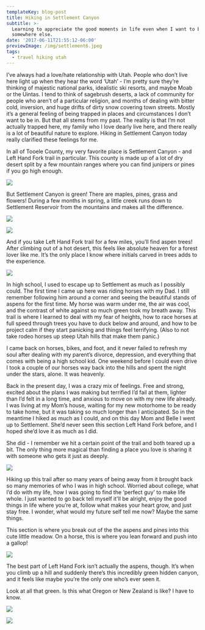```yaml
---
templateKey: blog-post
title: Hiking in Settlement Canyon
subtitle: >-
  Learning to appreciate the good moments in life even when I want to be
  somewhere else.
date: '2017-06-11T21:55:12-06:00'
previewImage: /img/settlement6.jpeg
tags:
  - travel hiking utah
---
```

I’ve always had a love/hate relationship with Utah. People who don’t live here light up when they hear the word ‘Utah’ - I’m pretty sure they’re thinking of majestic national parks, idealistic ski resorts, and maybe Moab or the Uintas. I tend to think of sagebrush deserts, a lack of community for people who aren’t of a particular religion, and months of dealing with bitter cold, inversion, and huge drifts of dirty snow covering town streets. Mostly it’s a general feeling of being trapped in places and circumstances I don’t want to be in. But that all stems from my past. The reality is that I’m not actually trapped here, my family who I love dearly live here, and there really is a lot of beautiful nature to explore. Hiking in Settlement Canyon today really clarified these feelings for me. 

In all of Tooele County, my very favorite place is Settlement Canyon - and Left Hand Fork trail in particular. This county is made up of a lot of dry desert split by a few mountain ranges where you can find junipers or pines if you go high enough.

![](photos/rush-valley.jpeg)

But Settlement Canyon is green! There are maples, pines, grass and flowers! During a few months in spring, a little creek runs down to Settlement Reservoir from the mountains and makes all the difference.

![](photos/settlement1)

![](photos/settlement2)

And if you take Left Hand Fork trail for a few miles, you’ll find aspen trees! After climbing out of a hot desert, this feels like absolute heaven for a forest lover like me. It’s the only place I know where initials carved in trees adds to the experience.

![](photos/settlement3.jpeg)

In high school, I used to escape up to Settlement as much as I possibly could. The first time I came up here was riding horses with my Dad. I still remember following him around a corner and seeing the beautiful stands of aspens for the first time. My horse was warm under me, the air was cool, and the contrast of white against so much green took my breath away. This trail is where I learned to deal with my fear of heights, how to race horses at full speed through trees you have to duck below and around, and how to be project calm if they start panicking and things feel terrifying. (Also to not take rodeo horses up steep Utah hills that make them panic.)

I came back on horses, bikes, and foot, and it never failed to refresh my soul after dealing with my parent’s divorce, depression, and everything that comes with being a high school kid. One weekend before I could even drive I took a couple of our horses way back into the hills and spent the night under the stars, alone. It was heavenly.

Back in the present day, I was a crazy mix of feelings. Free and strong, excited about the plans I was making but terrified I’d fail at them, lighter than I’d felt in a long time, and anxious to move on with my new life already. I was living at my Mom’s house, waiting for my new motorhome to be ready to take home, but it was taking so much longer than I anticipated. So in the meantime I hiked as much as I could, and on this day Mom and Belle I went up to Settlement. She’d never seen this section Left Hand Fork before, and I hoped she’d love it as much as I did.

She did - I remember we hit a certain point of the trail and both teared up a bit. The only thing more magical than finding a place you love is sharing it with someone who gets it just as deeply.

![](photos/settlement4.jpeg)

Hiking up this trail after so many years of being away from it brought back so many memories of who I was in high school. Worried about college, what I’d do with my life, how I was going to find the ‘perfect guy’ to make life whole. I just wanted to go back tell myself it'll be alright, enjoy the good things in life where you’re at, follow what makes your heart grow, and just stay free. I wonder, what would my future self tell me now? Maybe the same things.

This section is where you break out of the the aspens and pines into this cute little meadow. On a horse, this is where you lean forward and push into a gallop!

![](photos/settlement5)

The best part of Left Hand Fork isn’t actually the aspens, though. It’s when you climb up a hill and suddenly there’s this incredibly green hidden canyon, and it feels like maybe you’re the only one who’s ever seen it. 

Look at all that green. Is this what Oregon or New Zealand is like? I have to know.

![](photos/settlement6.jpeg)

![](photos/settlement7)

